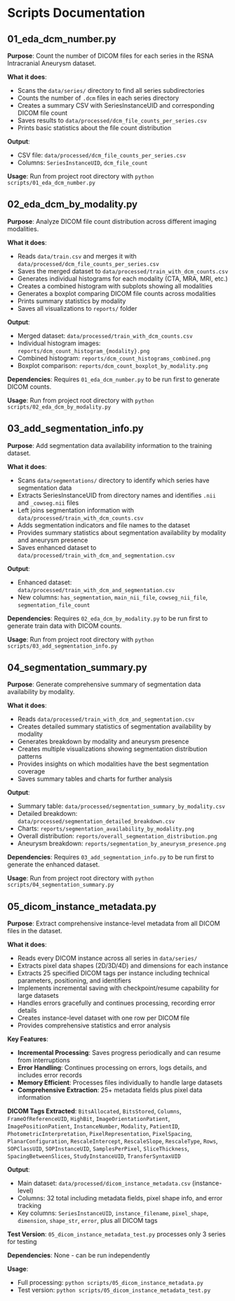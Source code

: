 # Scripts Documentation

## 01_eda_dcm_number.py

**Purpose**: Count the number of DICOM files for each series in the RSNA Intracranial Aneurysm dataset.

**What it does**:
- Scans the `data/series/` directory to find all series subdirectories
- Counts the number of `.dcm` files in each series directory
- Creates a summary CSV with SeriesInstanceUID and corresponding DICOM file count
- Saves results to `data/processed/dcm_file_counts_per_series.csv`
- Prints basic statistics about the file count distribution

**Output**: 
- CSV file: `data/processed/dcm_file_counts_per_series.csv`
- Columns: `SeriesInstanceUID`, `dcm_file_count`

**Usage**: Run from project root directory with `python scripts/01_eda_dcm_number.py`

## 02_eda_dcm_by_modality.py

**Purpose**: Analyze DICOM file count distribution across different imaging modalities.

**What it does**:
- Reads `data/train.csv` and merges it with `data/processed/dcm_file_counts_per_series.csv`
- Saves the merged dataset to `data/processed/train_with_dcm_counts.csv`
- Generates individual histograms for each modality (CTA, MRA, MRI, etc.)
- Creates a combined histogram with subplots showing all modalities
- Generates a boxplot comparing DICOM file counts across modalities
- Prints summary statistics by modality
- Saves all visualizations to `reports/` folder

**Output**: 
- Merged dataset: `data/processed/train_with_dcm_counts.csv`
- Individual histogram images: `reports/dcm_count_histogram_{modality}.png`
- Combined histogram: `reports/dcm_count_histograms_combined.png`
- Boxplot comparison: `reports/dcm_count_boxplot_by_modality.png`

**Dependencies**: Requires `01_eda_dcm_number.py` to be run first to generate DICOM counts.

**Usage**: Run from project root directory with `python scripts/02_eda_dcm_by_modality.py`

## 03_add_segmentation_info.py

**Purpose**: Add segmentation data availability information to the training dataset.

**What it does**:
- Scans `data/segmentations/` directory to identify which series have segmentation data
- Extracts SeriesInstanceUID from directory names and identifies `.nii` and `_cowseg.nii` files
- Left joins segmentation information with `data/processed/train_with_dcm_counts.csv`
- Adds segmentation indicators and file names to the dataset
- Provides summary statistics about segmentation availability by modality and aneurysm presence
- Saves enhanced dataset to `data/processed/train_with_dcm_and_segmentation.csv`

**Output**: 
- Enhanced dataset: `data/processed/train_with_dcm_and_segmentation.csv`
- New columns: `has_segmentation`, `main_nii_file`, `cowseg_nii_file`, `segmentation_file_count`

**Dependencies**: Requires `02_eda_dcm_by_modality.py` to be run first to generate train data with DICOM counts.

**Usage**: Run from project root directory with `python scripts/03_add_segmentation_info.py`

## 04_segmentation_summary.py

**Purpose**: Generate comprehensive summary of segmentation data availability by modality.

**What it does**:
- Reads `data/processed/train_with_dcm_and_segmentation.csv`
- Creates detailed summary statistics of segmentation availability by modality
- Generates breakdown by modality and aneurysm presence
- Creates multiple visualizations showing segmentation distribution patterns
- Provides insights on which modalities have the best segmentation coverage
- Saves summary tables and charts for further analysis

**Output**: 
- Summary table: `data/processed/segmentation_summary_by_modality.csv`
- Detailed breakdown: `data/processed/segmentation_detailed_breakdown.csv`
- Charts: `reports/segmentation_availability_by_modality.png`
- Overall distribution: `reports/overall_segmentation_distribution.png`
- Aneurysm breakdown: `reports/segmentation_by_aneurysm_presence.png`

**Dependencies**: Requires `03_add_segmentation_info.py` to be run first to generate the enhanced dataset.

**Usage**: Run from project root directory with `python scripts/04_segmentation_summary.py`

## 05_dicom_instance_metadata.py

**Purpose**: Extract comprehensive instance-level metadata from all DICOM files in the dataset.

**What it does**:
- Reads every DICOM instance across all series in `data/series/`
- Extracts pixel data shapes (2D/3D/4D) and dimensions for each instance
- Extracts 25 specified DICOM tags per instance including technical parameters, positioning, and identifiers
- Implements incremental saving with checkpoint/resume capability for large datasets
- Handles errors gracefully and continues processing, recording error details
- Creates instance-level dataset with one row per DICOM file
- Provides comprehensive statistics and error analysis

**Key Features**:
- **Incremental Processing**: Saves progress periodically and can resume from interruptions
- **Error Handling**: Continues processing on errors, logs details, and includes error records
- **Memory Efficient**: Processes files individually to handle large datasets
- **Comprehensive Extraction**: 25+ metadata fields plus pixel data information

**DICOM Tags Extracted**:
`BitsAllocated`, `BitsStored`, `Columns`, `FrameOfReferenceUID`, `HighBit`, `ImageOrientationPatient`, `ImagePositionPatient`, `InstanceNumber`, `Modality`, `PatientID`, `PhotometricInterpretation`, `PixelRepresentation`, `PixelSpacing`, `PlanarConfiguration`, `RescaleIntercept`, `RescaleSlope`, `RescaleType`, `Rows`, `SOPClassUID`, `SOPInstanceUID`, `SamplesPerPixel`, `SliceThickness`, `SpacingBetweenSlices`, `StudyInstanceUID`, `TransferSyntaxUID`

**Output**: 
- Main dataset: `data/processed/dicom_instance_metadata.csv` (instance-level)
- Columns: 32 total including metadata fields, pixel shape info, and error tracking
- Key columns: `SeriesInstanceUID`, `instance_filename`, `pixel_shape`, `dimension`, `shape_str`, `error`, plus all DICOM tags

**Test Version**: `05_dicom_instance_metadata_test.py` processes only 3 series for testing

**Dependencies**: None - can be run independently

**Usage**: 
- Full processing: `python scripts/05_dicom_instance_metadata.py`
- Test version: `python scripts/05_dicom_instance_metadata_test.py`